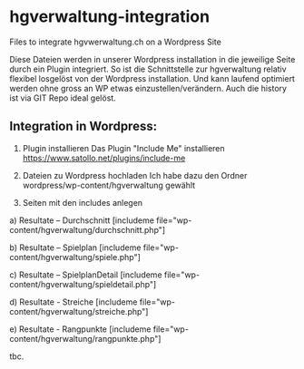 # hgverwaltung-integration
Files to integrate hgvwerwaltung.ch on a Wordpress Site

Diese Dateien werden in unserer Wordpress installation in die jeweilige Seite durch ein Plugin integriert.
So ist die Schnittstelle zur hgverwaltung relativ flexibel losgelöst von der Wordpress installation.
Und kann laufend optimiert werden ohne gross an WP etwas einzustellen/verändern.
Auch die history ist via GIT Repo ideal gelöst.

## Integration in Wordpress:
1. Plugin installieren
  Das Plugin "Include Me" installieren
  https://www.satollo.net/plugins/include-me

2. Dateien zu Wordpress hochladen
  Ich habe dazu den Ordner wordpress/wp-content/hgverwaltung gewählt

3. Seiten mit den includes anlegen

  a) Resultate – Durchschnitt
  [includeme file="wp-content/hgverwaltung/durchschnitt.php"]
  
  b) Resultate – Spielplan
  [includeme file="wp-content/hgverwaltung/spiele.php"]
  
  c) Resultate – SpielplanDetail
  [includeme file="wp-content/hgverwaltung/spieldetail.php"]
    
  d) Resultate - Streiche
  [includeme file="wp-content/hgverwaltung/streiche.php"]
  
  e) Resultate - Rangpunkte
  [includeme file="wp-content/hgverwaltung/rangpunkte.php"]

tbc.
